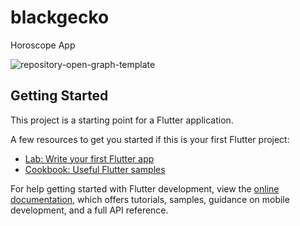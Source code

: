 # blackgecko

Horoscope App

![repository-open-graph-template](https://github.com/kavindus0/BlackGecko/assets/126804361/bab983eb-9f7d-4d19-ae63-4d050e351874)

## Getting Started

This project is a starting point for a Flutter application.

A few resources to get you started if this is your first Flutter project:

- [Lab: Write your first Flutter app](https://docs.flutter.dev/get-started/codelab)
- [Cookbook: Useful Flutter samples](https://docs.flutter.dev/cookbook)

For help getting started with Flutter development, view the
[online documentation](https://docs.flutter.dev/), which offers tutorials,
samples, guidance on mobile development, and a full API reference.
